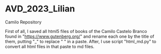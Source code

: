 # AVD_2023_Lilian
Camilo Repository

First of all, I saved all html5 files of books of the Camilo Castelo Branco found in "https://www.gutenberg.org/"
and rename each one by the title of them, putting "_" to replace " " in a paste. 
After, I use script "html_md.py" to convert all html files in that paste to md files.

